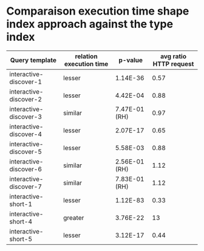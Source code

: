 
# Comparaison execution time shape index approach against the type index

| Query template         | relation execution time   | p-value       |   avg ratio HTTP request |
|------------------------|---------------------------|---------------|--------------------------|
| interactive-discover-1 | lesser                    | 1.14E-36      |                     0.57 |
| interactive-discover-2 | lesser                    | 4.42E-04      |                     0.88 |
| interactive-discover-3 | similar                   | 7.47E-01 (RH) |                     0.97 |
| interactive-discover-4 | lesser                    | 2.07E-17      |                     0.65 |
| interactive-discover-5 | lesser                    | 5.58E-03      |                     0.88 |
| interactive-discover-6 | similar                   | 2.56E-01 (RH) |                     1.12 |
| interactive-discover-7 | similar                   | 7.83E-01 (RH) |                     1.12 |
| interactive-short-1    | lesser                    | 1.12E-83      |                     0.33 |
| interactive-short-4    | greater                   | 3.76E-22      |                    13    |
| interactive-short-5    | lesser                    | 3.12E-17      |                     0.44 |
